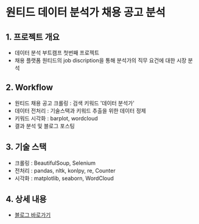 # 원티드 데이터 분석가 채용 공고 분석

## 1. 프로젝트 개요
- 데이터 분석 부트캠프 첫번째 프로젝트
- 채용 플랫폼 원티드의 job discription을 통해 분석가의 직무 요건에 대한 시장 분석

## 2. Workflow
- 원티드 채용 공고 크롤링 : 검색 키워드 '데이터 분석가'
- 데이터 전처리 : 기술스택과 키워드 추출을 위한 데이터 정제
- 키워드 시각화 : barplot, wordcloud
- 결과 분석 및 블로그 포스팅

## 3. 기술 스택
- 크롤링 : BeautifulSoup, Selenium
- 전처리 : pandas, nltk, konlpy, re, Counter
- 시각화 : matplotlib, seaborn, WordCloud

## 4. 상세 내용
- [블로그 바로가기](https://jaydatum.tistory.com/category/Jay%27s%20Project/wanted%20%EC%B1%84%EC%9A%A9%20%EA%B3%B5%EA%B3%A0%20%EB%B6%84%EC%84%9D)

